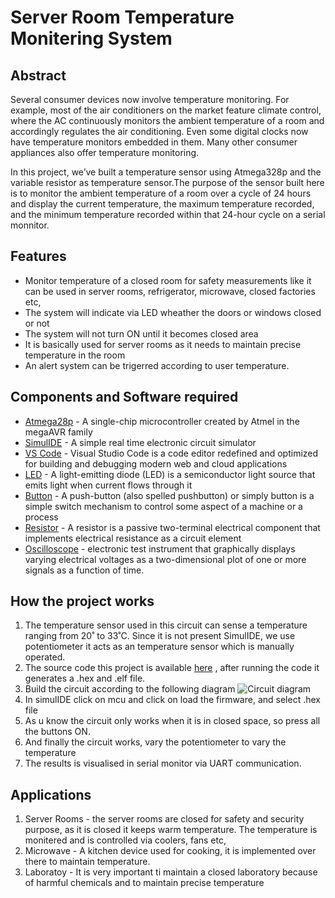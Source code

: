 # Server Room Temperature Monitering System
## Abstract

Several consumer devices now involve temperature monitoring. For example, most of the air conditioners on the market feature climate control, where the AC continuously monitors the ambient temperature of a room and accordingly regulates the air conditioning. Even some digital clocks now have temperature monitors embedded in them. Many other consumer appliances also offer temperature monitoring. 

In this project, we’ve built a temperature sensor using Atmega328p and the variable resistor as  temperature sensor.The purpose of the sensor built here is to monitor the ambient temperature of a room over a cycle of 24 hours and display the current temperature, the maximum temperature recorded, and the minimum temperature recorded within that 24-hour cycle on a serial monnitor. 

## Features
- Monitor temperature of a closed room for safety measurements like it can be used in server rooms, refrigerator, microwave, closed factories etc, 
- The system will indicate via LED wheather the doors or windows closed or not
- The system will not turn ON until it becomes closed area
- It is basically used for server rooms as it needs to maintain precise temperature in the room
- An alert system can be trigerred according to user temperature.

## Components and Software required
- [Atmega28p](https://www.arrow.com/en/products/atmega328p-pn/microchip-technology) - A single-chip microcontroller created by Atmel in the megaAVR family
- [SimulIDE](https://www.simulide.com/p/home.html) -  A simple real time electronic circuit simulator
- [VS Code](https://code.visualstudio.com/) - Visual Studio Code is a code editor redefined and optimized for building and debugging modern web and cloud applications
- [LED]() - A light-emitting diode (LED) is a semiconductor light source that emits light when current flows through it
- [Button]() - A push-button (also spelled pushbutton) or simply button is a simple switch mechanism to control some aspect of a machine or a process
- [Resistor]() - A resistor is a passive two-terminal electrical component that implements electrical resistance as a circuit element
- [Oscilloscope]() - electronic test instrument that graphically displays varying electrical voltages as a two-dimensional plot of one or more signals as a function of time.

## How the project works
1.  The temperature sensor used in this circuit can sense a temperature ranging from 20˚ to 33˚C. Since it is not present SimulIDE, we use potentiometer it acts as an temperature sensor which is manually operated. 
2.  The source code this project is available [here](https://github.com/Lokesh12121/M1_Inventary_Managment_System/tree/main/3_Implementation) , after running the code it generates a .hex and .elf file.
3.  Build the circuit according to the following diagram
![Circuit diagram](https://github.com/Lokesh12121/M2_Room_Temperatue_Monitering_SYS/blob/main/0_Abstract/Circuit1.PNG)
4.  In simulIDE click on mcu and click on load the firmware, and select .hex file
5.  As u know the circuit only works when it is in closed space, so press all the buttons ON.
6.  And finally the circuit works, vary the potentiometer to vary the temperature
7.  The results is visualised in serial monitor via UART communication.

## Applications
1. Server Rooms - the server rooms are closed for safety and security purpose, as it is closed it keeps warm temperature. The temperature is monitered and is controlled via coolers, fans etc, 
2. Microwave - A kitchen device used for cooking, it is implemented over there to maintain temperature.
3. Laboratoy - It is very important ti maintain a closed laboratory because of harmful chemicals and to maintain precise temperature
